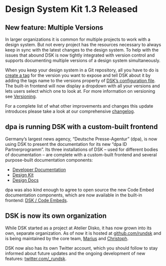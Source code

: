 # Design System Kit 1.3 Released

## New feature: Multiple Versions
In larger organizations it is common for multiple projects to work with a design system. But not every project has the resources necessary to always keep in sync with the latest changes to the design system. To help with the issues that abound DSK is now tightly integrated with version control and supports documenting multiple versions of a design system simultaneously.

When you keep your design system in a Git repository, all you have to do is [create a tag](https://git-scm.com/book/en/v2/Git-Basics-Tagging) for the version you want to expose and tell DSK about it by adding the tags name to the versions property of [DSK’s configuration file](https://rundsk.com/tree/The-Design-Definitions-Tree/Configuration). The built-in frontend will now display a dropdown with all your versions and lets users select which one to look at. For more information on versioning see [Versioning](/The-Design-Definitions-Tree/Versioning).

For a complete list of what other improvements and changes this update introduces please take a look at our comprehensive [changelog](https://github.com/rundsk/dsk/blob/1.3/CHANGELOG.md#130-unreleased).

## dpa is running DSK with a custom-built frontend
Germany’s largest news agency, “Deutsche Presse-Agentur” (dpa), is now using DSK to present the documentation for its new “dpa ID Partnerprogramm”. Its three installations of DSK – used for different bodies of documentation – are complete with a custom-built frontend and several purpose-built documentation components:

* [Developer Documentation](https://developerdocs.dpa-id.de)
* [Design Kit](https://designkit.dpa-id.de)
* [Design Docs](https://designdocs.dpa-id.de)

dpa was also kind enough to agree to open source the new Code Embed documentation components, which are now available in the built-in frontend: [DSK / Code Embeds](https://rundsk.com/tree/The-Design-Definitions-Tree/Documents/Components/Code-Embeds).

## DSK is now its own organization
While DSK started as a project at Atelier Disko, it has now grown into its own, separate organization. As of now it is hosted at [github.com/rundsk](http://github.com/rundsk/) and is being maintained by the core team, [Marius](https://mariuswilms.com) and [Christoph](https://www.christophlabacher.com).

DSK now also has its own Twitter account, which you should follow to stay informed about future updates and the ongoing development of new features: [twitter.com/_rundsk](https://twitter.com/_rundsk).